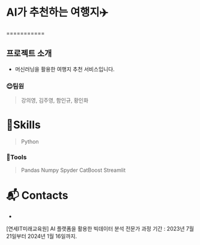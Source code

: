 # AI가 추천하는 여행지✈️
===========
## 프로젝트 소개
- 머신러닝을 활용한 여행지 추천 서비스입니다.

### 😊팀원
>강의영, 김주영, 함인규, 황인화 <br>

# 💪Skills
> Python


### 🔨Tools
>Pandas
>Numpy
>Spyder
>CatBoost
>Streamlit
 
# :mailbox_with_mail: Contacts

-
[연세IT미래교육원] AI 플랫폼을 활용한 빅데이터 분석 전문가 과정
기간 : 2023년 7월 21일부터 2024년 1월 16일까지.
